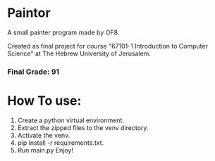 # Paintor
A small painter program made by OF8.

Created as final project for course
"67101-1 Introduction to Computer Science"
at The Hebrew University of Jerusalem.

### Final Grade: 91

# How To use:
1. Create a python virtual environment.
2. Extract the zipped files to the venv directory.
3. Activate the venv.
4. pip install -r requirements.txt.
5. Run main.py
Enjoy!
